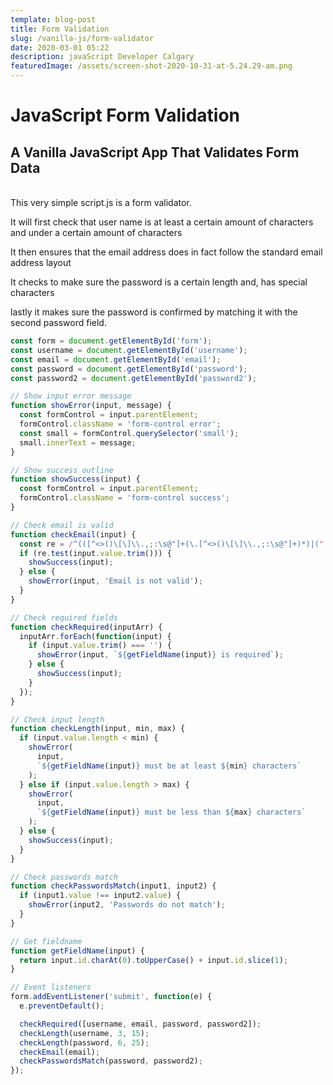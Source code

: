```yaml
---
template: blog-post
title: Form Validation
slug: /vanilla-js/form-validator
date: 2020-03-01 05:22
description: javaScript Developer Calgary
featuredImage: /assets/screen-shot-2020-10-31-at-5.24.29-am.png
---
```

# JavaScript Form Validation

## A Vanilla JavaScript App That Validates Form Data

\
This very simple script.js is a form validator. 

It will first check that user name is at least a certain amount of characters and under a certain amount of characters

It then ensures that the email address does in fact follow the standard email address layout

It checks to make sure the password is a certain length and, has special characters

lastly it makes sure the password is confirmed by matching it with the second password field. 

```javascript
const form = document.getElementById('form');
const username = document.getElementById('username');
const email = document.getElementById('email');
const password = document.getElementById('password');
const password2 = document.getElementById('password2');

// Show input error message
function showError(input, message) {
  const formControl = input.parentElement;
  formControl.className = 'form-control error';
  const small = formControl.querySelector('small');
  small.innerText = message;
}

// Show success outline
function showSuccess(input) {
  const formControl = input.parentElement;
  formControl.className = 'form-control success';
}

// Check email is valid
function checkEmail(input) {
  const re = /^(([^<>()\[\]\\.,;:\s@"]+(\.[^<>()\[\]\\.,;:\s@"]+)*)|(".+"))@((\[[0-9]{1,3}\.[0-9]{1,3}\.[0-9]{1,3}\.[0-9]{1,3}\])|(([a-zA-Z\-0-9]+\.)+[a-zA-Z]{2,}))$/;
  if (re.test(input.value.trim())) {
    showSuccess(input);
  } else {
    showError(input, 'Email is not valid');
  }
}

// Check required fields
function checkRequired(inputArr) {
  inputArr.forEach(function(input) {
    if (input.value.trim() === '') {
      showError(input, `${getFieldName(input)} is required`);
    } else {
      showSuccess(input);
    }
  });
}

// Check input length
function checkLength(input, min, max) {
  if (input.value.length < min) {
    showError(
      input,
      `${getFieldName(input)} must be at least ${min} characters`
    );
  } else if (input.value.length > max) {
    showError(
      input,
      `${getFieldName(input)} must be less than ${max} characters`
    );
  } else {
    showSuccess(input);
  }
}

// Check passwords match
function checkPasswordsMatch(input1, input2) {
  if (input1.value !== input2.value) {
    showError(input2, 'Passwords do not match');
  }
}

// Get fieldname
function getFieldName(input) {
  return input.id.charAt(0).toUpperCase() + input.id.slice(1);
}

// Event listeners
form.addEventListener('submit', function(e) {
  e.preventDefault();

  checkRequired([username, email, password, password2]);
  checkLength(username, 3, 15);
  checkLength(password, 6, 25);
  checkEmail(email);
  checkPasswordsMatch(password, password2);
});

```